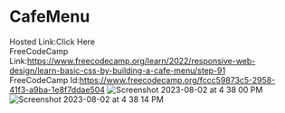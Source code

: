 # CafeMenu
Hosted Link:<a src="https://tiwariabhishek0599.github.io/CafeMenu/">Click Here</a>
<br>
FreeCodeCamp Link:https://www.freecodecamp.org/learn/2022/responsive-web-design/learn-basic-css-by-building-a-cafe-menu/step-91
<br>
FreeCodeCamp Id:https://www.freecodecamp.org/fccc59873c5-2958-41f3-a9ba-1e8f7ddae504
![Screenshot 2023-08-02 at 4 38 00 PM](https://github.com/tiwariabhishek0599/CafeMenu/assets/118967913/c308ad16-b3ba-45a0-a016-665a494ac039)
![Screenshot 2023-08-02 at 4 38 14 PM](https://github.com/tiwariabhishek0599/CafeMenu/assets/118967913/97916ff4-b731-45f9-b8d9-b02cd6a9ee62)
